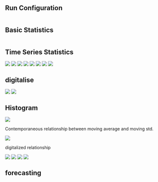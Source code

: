 Run Configuration
---

```{.output .run}
```

Basic Statistics
---

```{.output .stats}
```

Time Series Statistics
----------------------

<img src="ma.svg">

<img src="std.svg">

<img src="mabeta.svg">

<img src="maalpha.svg">

<img src="stdbeta.svg">

<img src="stdalpha.svg">

<img src="quantiles.svg">

<img src="qhist.svg">

digitalise
----------

<img src="digitalise.svg">

<img src="digitcheck.svg">

Histogram
---------

<img src="histogram.svg">

Contemporaneous relationship between moving average and moving std.

<img src="stdvsma.svg">

digitalized relationship

<img src="digitpixel.svg">

<img src="histogramf.svg">

<img src="scatterf.svg">

<img src="digitf.svg">

forecasting
---

```{.output .forecast}
```


